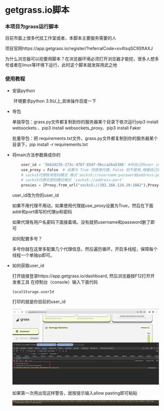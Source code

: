 # getgrass.io脚本

### 本项目为grass运行脚本

目前市面上很多代挂工作室或者，本脚本主要服务需要的人

项目官网https://app.getgrass.io/register/?referralCode=xv4tsqSC9SftAXJ

为什么浏览器可以挖要用脚本？在浏览器环境必须打开浏览器才能挖，很多人想多号或者在linux等环境下运行，此时这个脚本就发挥用武之地

### 使用教程

- 安装python

  ​	环境要求python 3.9以上,具体操作百度一下

- 导包

  单独导包：grass.py文件都复制到你的服务器某个目录下依次运行pip3 install websockets  、pip3 install websockets_proxy、pip3 install Faker

  批量导包：把 requirements.txt文件、grass.py文件都复制到你的服务器某个目录下，pip install -r requirements.txt

- 将main方法参数换成你的

  ~~~python
      user_id = '5b62d235-273c-4707-85df-9bcca26a5306' #你自己的user_id
      use_proxy = False  # 设置为 True 则使用代理，False 则不使用,根据自己需求
      # socks5代理账号密码模式 格式'socks5://username:password@address:port'
      # socks5代理无密码模式格式 'socks5://address:port'
      proxies = [Proxy.from_url("socks5://192.168.124.20:1082"),Proxy.from_url("socks5://udk390:32384@182.44.113.41:16790")]#如果使用代理把这里改成你的，使用几个改几个
  
  
  ~~~

  

  user_id改为你的user_id

  如果不用代理不用动，如果使用代理就use_proxy设置为True，然后在下面addr和port填写的代理ip和密码

  如果代理有用户名密码下面接着填。没有就把username和password删了即可

  如何配置多号？

  多号你就在这里多配置几个代理信息，然后遍历循环，开启多线程，保障每个线程一个单独ip即可。

- 如何获取user_id

  打开链接登录https://app.getgrass.io/dashboard,  然后浏览器按F12打开开发者工具 在控制台（console）输入下面代码

  ```
  localStorage.userId
  ```

  打印的就是你目前的user_id

  ![image-20240206145338215](https://raw.githubusercontent.com/91qkxs/tc/file/uPic/image-20240206145338215.png)

  如果第一次用出现这样警告，就按提示输入allow pasting即可粘贴

  ![image-20240206145444725](https://raw.githubusercontent.com/91qkxs/tc/file/uPic/image-20240206145444725.png)